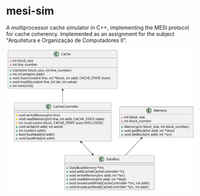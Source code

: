 # mesi-sim
A multiprocessor cache simulator in C++, implementing the MESI protocol for cache coherency. Implemented as an assignment for the subject "Arquitetura e Organização de Computadores II".

![Class Diagram](diagram.svg)
